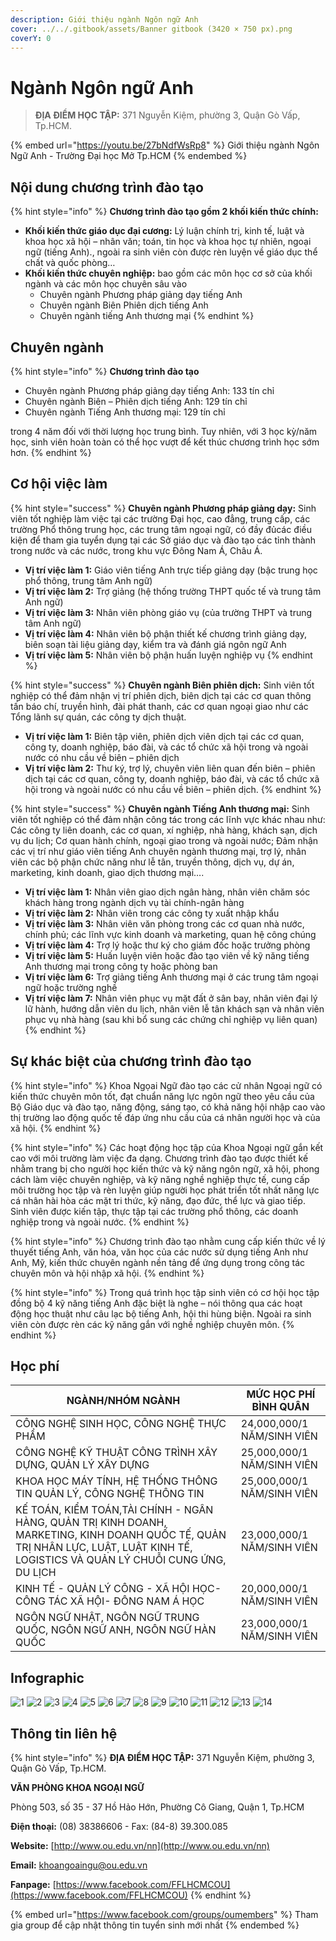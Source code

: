 ```yaml
---
description: Giới thiệu ngành Ngôn ngữ Anh
cover: ../../.gitbook/assets/Banner gitbook (3420 × 750 px).png
coverY: 0
---
```


# Ngành Ngôn ngữ Anh

> **ĐỊA ĐIỂM HỌC TẬP:** 371 Nguyễn Kiệm, phường 3, Quận Gò Vấp, Tp.HCM.

{% embed url="https://youtu.be/27bNdfWsRp8" %}
Giới thiệu ngành Ngôn Ngữ Anh - Trường Đại học Mở Tp.HCM
{% endembed %}

## Nội dung chương trình đào tạo

{% hint style="info" %}
**Chương trình đào tạo gồm 2 khối kiến thức chính:**

* **Khối kiến thức giáo dục đại cương:** Lý luận chính trị, kinh tế, luật và khoa học xã hội – nhân văn; toán, tin học và khoa học tự nhiên, ngoại ngữ (tiếng Anh)., ngoài ra sinh viên còn được rèn luyện về giáo dục thể chất và quốc phòng…
* **Khối kiến thức chuyên nghiệp:** bao gồm các môn học cơ sở của khối ngành và các môn học chuyên sâu vào
  * Chuyên ngành Phương pháp giảng dạy tiếng Anh
  * Chuyên ngành Biên Phiên dịch tiếng Anh
  * Chuyên ngành tiếng Anh thương mại
{% endhint %}

## Chuyên ngành

{% hint style="info" %}
**Chương trình đào tạo**

* Chuyên ngành Phương pháp giảng dạy tiếng Anh: 133 tín chỉ
* Chuyên ngành Biên – Phiên dịch tiếng Anh: 129 tín chỉ
* Chuyên ngành Tiếng Anh thương mại: 129 tín chỉ

trong 4 năm đối với thời lượng học trung bình. Tuy nhiên, với 3 học kỳ/năm học, sinh viên hoàn toàn có thể học vượt để kết thúc chương trình học sớm hơn.
{% endhint %}

## Cơ hội việc làm

{% hint style="success" %}
**Chuyên ngành Phương pháp giảng dạy:** Sinh viên tốt nghiệp làm việc tại các trường Đại học, cao đẳng, trung cấp, các trường Phổ thông trung học, các trung tâm ngoại ngữ, có đầy đủcác điều kiện để tham gia tuyển dụng tại các Sở giáo dục và đào tạo các tỉnh thành trong nước và các nước, trong khu vực Đông Nam Á, Châu Á.

* **Vị trí việc làm 1:** Giáo viên tiếng Anh trực tiếp giảng dạy (bậc trung học phổ thông, trung tâm Anh ngữ)
* **Vị trí việc làm 2:** Trợ giảng (hệ thống trường THPT quốc tế và trung tâm Anh ngữ)
* **Vị trí việc làm 3:** Nhân viên phòng giáo vụ (của trường THPT và trung tâm Anh ngữ)
* **Vị trí việc làm 4:** Nhân viên bộ phận thiết kế chương trình giảng dạy, biên soạn tài liệu giảng dạy, kiểm tra và đánh giá ngôn ngữ Anh
* **Vị trí việc làm 5:** Nhân viên bộ phận huấn luyện nghiệp vụ
{% endhint %}

{% hint style="success" %}
**Chuyên ngành Biên phiên dịch:** Sinh viên tốt nghiệp có thể đảm nhận vị trí phiên dịch, biên dịch tại các cơ quan thông tấn báo chí, truyền hình, đài phát thanh, các cơ quan ngoại giao như các Tổng lãnh sự quán, các công ty dịch thuật.

* **Vị trí việc làm 1:** Biên tập viên, phiên dịch viên dịch tại các cơ quan, công ty, doanh nghiệp, báo đài, và các tổ chức xã hội trong và ngoài nước có nhu cầu về biên – phiên dịch
* **Vị trí việc làm 2:** Thư ký, trợ lý, chuyên viên liên quan đến biên – phiên dịch tại các cơ quan, công ty, doanh nghiệp, báo đài, và các tổ chức xã hội trong và ngoài nước có nhu cầu về biên – phiên dịch.
{% endhint %}

{% hint style="success" %}
**Chuyên ngành Tiếng Anh thương mại:** Sinh viên tốt nghiệp có thể đảm nhận công tác trong các lĩnh vực khác nhau như: Các công ty liên doanh, các cơ quan, xí nghiệp, nhà hàng, khách sạn, dịch vụ du lịch; Cơ quan hành chính, ngoại giao trong và ngoài nước; Đảm nhận các vị trí như giáo viên tiếng Anh chuyên ngành thương mại, trợ lý, nhân viên các bộ phận chức năng như lễ tân, truyền thông, dịch vụ, dự án, marketing, kinh doanh, giao dịch thương mại….

* **Vị trí việc làm 1:** Nhân viên giao dịch ngân hàng, nhân viên chăm sóc khách hàng trong ngành dịch vụ tài chính-ngân hàng
* **Vị trí việc làm 2:** Nhân viên trong các công ty xuất nhập khẩu
* **Vị trí việc làm 3:** Nhân viên văn phòng trong các cơ quan nhà nước, chính phủ; các lĩnh vực kinh doanh và marketing, quan hệ công chúng
* **Vị trí việc làm 4:** Trợ lý hoặc thư ký cho giám đốc hoặc trưởng phòng
* **Vị trí việc làm 5:** Huấn luyện viên hoặc đào tạo viên về kỹ năng tiếng Anh thương mại trong công ty hoặc phòng ban
* **Vị trí việc làm 6:** Trợ giảng tiếng Anh thương mại ở các trung tâm ngoại ngữ hoặc trường nghề
* **Vị trí việc làm 7:** Nhân viên phục vụ mặt đất ở sân bay, nhân viên đại lý lữ hành, hướng dẫn viên du lịch, nhân viên lễ tân khách sạn và nhân viên phục vụ nhà hàng (sau khi bổ sung các chứng chỉ nghiệp vụ liên quan)
{% endhint %}

## Sự khác biệt của chương trình đào tạo

{% hint style="info" %}
Khoa Ngọai Ngữ đào tạo các cử nhân Ngoại ngữ có kiến thức chuyên môn tốt, đạt chuẩn năng lực ngôn ngữ theo yêu cầu của Bộ Giáo dục và đào tạo, năng động, sáng tạo, có khả năng hội nhập cao vào thị trường lao động quốc tế đáp ứng nhu cầu của cá nhân người học và của xã hội.
{% endhint %}

{% hint style="info" %}
Các hoạt động học tập của Khoa Ngoại ngữ gắn kết cao với môi trường làm việc đa dạng. Chương trình đào tạo được thiết kế nhằm trang bị cho người học kiến thức và kỹ năng ngôn ngữ, xã hội, phong cách làm việc chuyên nghiệp, và kỹ năng nghề nghiệp thực tế, cung cấp môi trường học tập và rèn luyện giúp người học phát triển tốt nhất năng lực cá nhân hài hòa các mặt tri thức, kỹ năng, đạo đức, thể lực và giao tiếp. Sinh viên được kiến tập, thực tập tại các trường phổ thông, các doanh nghiệp trong và ngoài nước.
{% endhint %}

{% hint style="info" %}
Chương trình đào tạo nhằm cung cấp kiến thức về lý thuyết tiếng Anh, văn hóa, văn học của các nước sử dụng tiếng Anh như Anh, Mỹ, kiến thức chuyên ngành nền tảng để ứng dụng trong công tác chuyên môn và hội nhập xã hội.
{% endhint %}

{% hint style="info" %}
Trong quá trình học tập sinh viên có cơ hội học tập đồng bộ 4 kỹ năng tiếng Anh đặc biệt là nghe – nói thông qua các hoạt động học thuật như câu lạc bộ tiếng Anh, hội thi hùng biện. Ngoài ra sinh viên còn được rèn các kỹ năng gắn với nghề nghiệp chuyên môn.
{% endhint %}

## Học phí

| NGÀNH/NHÓM NGÀNH                                                                                                                                                                  | MỨC HỌC PHÍ BÌNH QUÂN      |
| --------------------------------------------------------------------------------------------------------------------------------------------------------------------------------- | -------------------------- |
| CÔNG NGHỆ SINH HỌC, CÔNG NGHỆ THỰC PHẨM                                                                                                                                           | 24,000,000/1 NĂM/SINH VIÊN |
| CÔNG NGHỆ KỸ THUẬT CÔNG TRÌNH XÂY DỰNG, QUẢN LÝ XÂY DỰNG                                                                                                                          | 25,000,000/1 NĂM/SINH VIÊN |
| KHOA HỌC MÁY TÍNH, HỆ THỐNG THÔNG TIN QUẢN LÝ, CÔNG NGHỆ THÔNG TIN                                                                                                                | 25,000,000/1 NĂM/SINH VIÊN |
| KẾ TOÁN, KIỂM TOÁN,TÀI CHÍNH - NGÂN HÀNG, QUẢN TRỊ KINH DOANH, MARKETING, KINH DOANH QUỐC TẾ, QUẢN TRỊ NHÂN LỰC, LUẬT, LUẬT KINH TẾ, LOGISTICS VÀ QUẢN LÝ CHUỖI CUNG ỨNG, DU LỊCH | 23,000,000/1 NĂM/SINH VIÊN |
| KINH TẾ - QUẢN LÝ CÔNG - XÃ HỘI HỌC- CÔNG TÁC XÃ HỘI- ĐÔNG NAM Á HỌC                                                                                                              | 20,000,000/1 NĂM/SINH VIÊN |
| NGÔN NGỮ NHẬT, NGÔN NGỮ TRUNG QUỐC, NGÔN NGỮ ANH, NGÔN NGỮ HÀN QUỐC                                                                                                               | 23,000,000/1 NĂM/SINH VIÊN |

## Infographic

![1](<../../.gitbook/assets/1 - tiêu đề (9).png>) ![2](<../../.gitbook/assets/2 - giới thiệu chung (5).png>) ![3](<../../.gitbook/assets/3 - việc làm (2).png>) ![4](<../../.gitbook/assets/4 - CƠ HỘI VIỆC LÀM.png>) ![5](<../../.gitbook/assets/5 - CƠ HỘI VIỆC LÀM.png>) ![6](<../../.gitbook/assets/6 - CƠ HỘI VIỆC LÀM.png>) ![7](<../../.gitbook/assets/7 - định hướng đào tạo (3).png>) ![8](<../../.gitbook/assets/8 - định hướng đào tạo (1).png>) ![9](<../../.gitbook/assets/9 - định hướng đào tạo.png>) ![10](<../../.gitbook/assets/10 - CHƯƠNG TRÌNH đào tạo.png>) ![11](<../../.gitbook/assets/11 - nd ctdt.png>) ![12](<../../.gitbook/assets/13 - học phí (3).png>) ![13](<../../.gitbook/assets/14 - học phí.png>) ![14](<../../.gitbook/assets/15 - liên hệ (3).png>)

## Thông tin liên hệ

{% hint style="info" %}
**ĐỊA ĐIỂM HỌC TẬP:** 371 Nguyễn Kiệm, phường 3, Quận Gò Vấp, Tp.HCM.

**VĂN PHÒNG KHOA NGOẠI NGỮ**

Phòng 503, số 35 - 37 Hồ Hảo Hớn, Phường Cô Giang, Quận 1, Tp.HCM

**Điện thoại:** (08) 38386606 - Fax: (84-8) 39.300.085

**Website:** [http://www.ou.edu.vn/nn](http://www.ou.edu.vn/nn)

**Email:** khoangoaingu@ou.edu.vn

**Fanpage:** [https://www.facebook.com/FFLHCMCOU](https://www.facebook.com/FFLHCMCOU)
{% endhint %}

{% embed url="https://www.facebook.com/groups/oumembers" %}
Tham gia group để cập nhật thông tin tuyển sinh mới nhất
{% endembed %}
